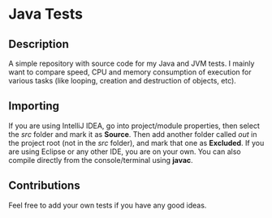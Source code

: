# Java Tests

Description
-----------

A simple repository with source code for my Java and JVM tests. I mainly want to compare speed, CPU and memory consumption of execution for various tasks (like looping, creation and destruction of objects, etc).

Importing
---------

If you are using IntelliJ IDEA, go into project/module properties, then select the *src* folder and mark it as **Source**. Then add another folder called *out* in the project root (not in the *src* folder), and mark that one as **Excluded**.
If you are using Eclipse or any other IDE, you are on your own. You can also compile directly from the console/terminal using **javac**.

Contributions
-------------

Feel free to add your own tests if you have any good ideas.
